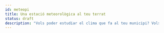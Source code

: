 ```yaml
---
id: meteopi
title: Una estació meteorològica al teu terrat
status: draft
description: "Vols poder estudiar el clima que fa al teu municipi? Vols prendre mesures de la qualitat de l'aire diaries al teu carrer? O fer prediccions del temps? Monta una estació meteorològica amb una Raspberry PI i, a més de tot això, apren conceptes bàsics d'electrònica."
---
```

